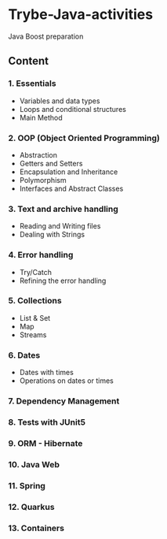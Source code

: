 # Trybe-Java-activities
Java Boost preparation

## Content

### 1. Essentials
- Variables and data types
- Loops and conditional structures
- Main Method

### 2. OOP (Object Oriented Programming)
- Abstraction
- Getters and Setters
- Encapsulation and Inheritance
- Polymorphism
- Interfaces and Abstract Classes

### 3. Text and archive handling
- Reading and Writing files
- Dealing with Strings

### 4. Error handling
- Try/Catch
- Refining the error handling

### 5. Collections
- List & Set
- Map
- Streams

### 6. Dates
- Dates with times
- Operations on dates or times

### 7. Dependency Management

### 8. Tests with JUnit5

### 9. ORM - Hibernate

### 10. Java Web

### 11. Spring

### 12. Quarkus

### 13. Containers
